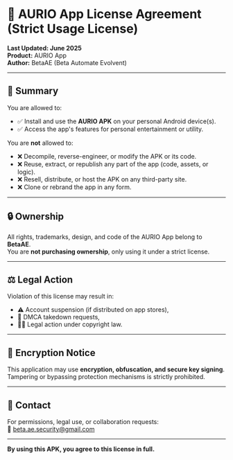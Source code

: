 # 📜 AURIO App License Agreement (Strict Usage License)

**Last Updated: June 2025**  
**Product:** AURIO App  
**Author:** BetaAE (Beta Automate Evolvent)



---

## 📌 Summary

You are allowed to:
- ✅ Install and use the **AURIO APK** on your personal Android device(s).
- ✅ Access the app's features for personal entertainment or utility.

You are **not** allowed to:
- ❌ Decompile, reverse-engineer, or modify the APK or its code.
- ❌ Reuse, extract, or republish any part of the app (code, assets, or logic).
- ❌ Resell, distribute, or host the APK on any third-party site.
- ❌ Clone or rebrand the app in any form.

---

## 🔒 Ownership

All rights, trademarks, design, and code of the AURIO App belong to **BetaAE**.  
You are **not purchasing ownership**, only using it under a strict license.

---

## ⚖️ Legal Action

Violation of this license may result in:
- ⚠️ Account suspension (if distributed on app stores),
- 🚫 DMCA takedown requests,
- 🧑‍⚖️ Legal action under copyright law.

---

## 🔐 Encryption Notice

This application may use **encryption, obfuscation, and secure key signing**.  
Tampering or bypassing protection mechanisms is strictly prohibited.

---

## 📩 Contact

For permissions, legal use, or collaboration requests:  
📧 beta.ae.security@gmail.com

---

**By using this APK, you agree to this license in full.**
